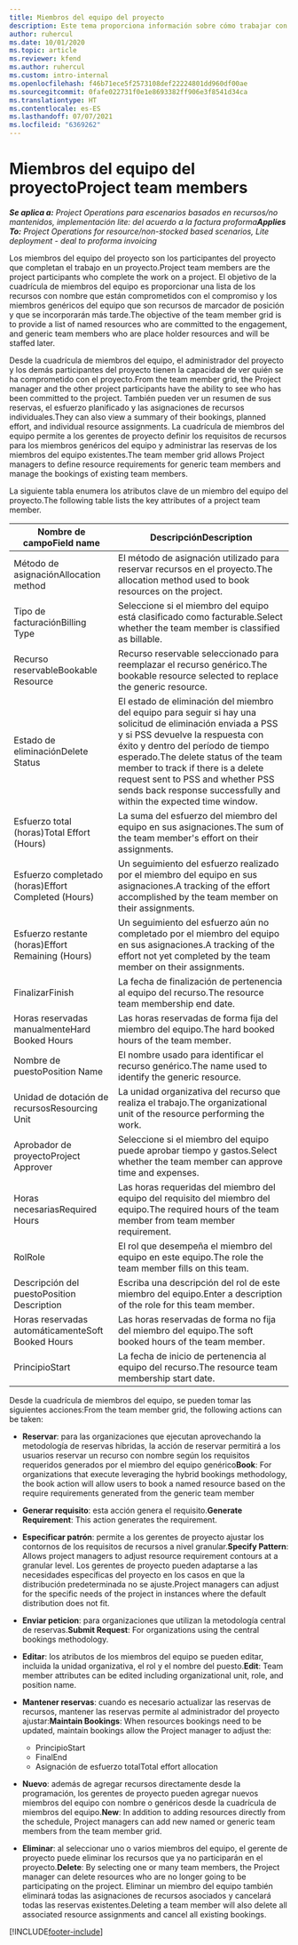 ```yaml
---
title: Miembros del equipo del proyecto
description: Este tema proporciona información sobre cómo trabajar con la información, los atributos y la programación de los miembros del equipo del proyecto.
author: ruhercul
ms.date: 10/01/2020
ms.topic: article
ms.reviewer: kfend
ms.author: ruhercul
ms.custom: intro-internal
ms.openlocfilehash: f46b71ece5f2573108def22224801dd960df00ae
ms.sourcegitcommit: 0fafe022731f0e1e8693382ff906e3f8541d34ca
ms.translationtype: HT
ms.contentlocale: es-ES
ms.lasthandoff: 07/07/2021
ms.locfileid: "6369262"
---
```

# <a name="project-team-members"></a><span data-ttu-id="8668b-103">Miembros del equipo del proyecto</span><span class="sxs-lookup"><span data-stu-id="8668b-103">Project team members</span></span>

<span data-ttu-id="8668b-104">_**Se aplica a:** Project Operations para escenarios basados en recursos/no mantenidos, implementación lite: del acuerdo a la factura proforma_</span><span class="sxs-lookup"><span data-stu-id="8668b-104">_**Applies To:** Project Operations for resource/non-stocked based scenarios, Lite deployment - deal to proforma invoicing_</span></span>

<span data-ttu-id="8668b-105">Los miembros del equipo del proyecto son los participantes del proyecto que completan el trabajo en un proyecto.</span><span class="sxs-lookup"><span data-stu-id="8668b-105">Project team members are the project participants who complete the work on a project.</span></span> <span data-ttu-id="8668b-106">El objetivo de la cuadrícula de miembros del equipo es proporcionar una lista de los recursos con nombre que están comprometidos con el compromiso y los miembros genéricos del equipo que son recursos de marcador de posición y que se incorporarán más tarde.</span><span class="sxs-lookup"><span data-stu-id="8668b-106">The objective of the team member grid is to provide a list of named resources who are committed to the engagement, and generic team members who are place holder resources and will be staffed later.</span></span>

<span data-ttu-id="8668b-107">Desde la cuadrícula de miembros del equipo, el administrador del proyecto y los demás participantes del proyecto tienen la capacidad de ver quién se ha comprometido con el proyecto.</span><span class="sxs-lookup"><span data-stu-id="8668b-107">From the team member grid, the Project manager and the other project participants have the ability to see who has been committed to the project.</span></span> <span data-ttu-id="8668b-108">También pueden ver un resumen de sus reservas, el esfuerzo planificado y las asignaciones de recursos individuales.</span><span class="sxs-lookup"><span data-stu-id="8668b-108">They can also view a summary of their bookings, planned effort, and individual resource assignments.</span></span> <span data-ttu-id="8668b-109">La cuadrícula de miembros del equipo permite a los gerentes de proyecto definir los requisitos de recursos para los miembros genéricos del equipo y administrar las reservas de los miembros del equipo existentes.</span><span class="sxs-lookup"><span data-stu-id="8668b-109">The team member grid allows Project managers to define resource requirements for generic team members and manage the bookings of existing team members.</span></span>

<span data-ttu-id="8668b-110">La siguiente tabla enumera los atributos clave de un miembro del equipo del proyecto.</span><span class="sxs-lookup"><span data-stu-id="8668b-110">The following table lists the key attributes of a project team member.</span></span>

| <span data-ttu-id="8668b-111">Nombre de campo</span><span class="sxs-lookup"><span data-stu-id="8668b-111">Field name</span></span>          | <span data-ttu-id="8668b-112">Descripción</span><span class="sxs-lookup"><span data-stu-id="8668b-112">Description</span></span>                                                                                                                                                                  |
|--------------------------|-----------------------------------------------------------------------------------------------------------------------------------------------------------------------------------|
| <span data-ttu-id="8668b-113">Método de asignación</span><span class="sxs-lookup"><span data-stu-id="8668b-113">Allocation method</span></span>        | <span data-ttu-id="8668b-114">El método de asignación utilizado para reservar recursos en el proyecto.</span><span class="sxs-lookup"><span data-stu-id="8668b-114">The allocation method used to book resources on the project.</span></span>                                                                         |
| <span data-ttu-id="8668b-115">Tipo de facturación</span><span class="sxs-lookup"><span data-stu-id="8668b-115">Billing Type</span></span>             | <span data-ttu-id="8668b-116">Seleccione si el miembro del equipo está clasificado como facturable.</span><span class="sxs-lookup"><span data-stu-id="8668b-116">Select whether the team member is classified as billable.</span></span>                                                                                                                                       |
| <span data-ttu-id="8668b-117">Recurso reservable</span><span class="sxs-lookup"><span data-stu-id="8668b-117">Bookable Resource</span></span>        | <span data-ttu-id="8668b-118">Recurso reservable seleccionado para reemplazar el recurso genérico.</span><span class="sxs-lookup"><span data-stu-id="8668b-118">The bookable resource selected to replace the generic resource.</span></span>                                                                                                                   |
| <span data-ttu-id="8668b-119">Estado de eliminación</span><span class="sxs-lookup"><span data-stu-id="8668b-119">Delete Status</span></span>            | <span data-ttu-id="8668b-120">El estado de eliminación del miembro del equipo para seguir si hay una solicitud de eliminación enviada a PSS y si PSS devuelve la respuesta con éxito y dentro del período de tiempo esperado.</span><span class="sxs-lookup"><span data-stu-id="8668b-120">The delete status of the team member to track if there is a delete request sent to PSS and whether PSS sends back response successfully and within the expected time window.</span></span> |
| <span data-ttu-id="8668b-121">Esfuerzo total (horas)</span><span class="sxs-lookup"><span data-stu-id="8668b-121">Total Effort (Hours)</span></span>     | <span data-ttu-id="8668b-122">La suma del esfuerzo del miembro del equipo en sus asignaciones.</span><span class="sxs-lookup"><span data-stu-id="8668b-122">The sum of the team member's effort on their assignments.</span></span>                                                                                                                         |
| <span data-ttu-id="8668b-123">Esfuerzo completado (horas)</span><span class="sxs-lookup"><span data-stu-id="8668b-123">Effort Completed (Hours)</span></span> | <span data-ttu-id="8668b-124">Un seguimiento del esfuerzo realizado por el miembro del equipo en sus asignaciones.</span><span class="sxs-lookup"><span data-stu-id="8668b-124">A tracking of the effort accomplished by the team member on their assignments.</span></span>                                                                                           |
| <span data-ttu-id="8668b-125">Esfuerzo restante (horas)</span><span class="sxs-lookup"><span data-stu-id="8668b-125">Effort Remaining (Hours)</span></span> | <span data-ttu-id="8668b-126">Un seguimiento del esfuerzo aún no completado por el miembro del equipo en sus asignaciones.</span><span class="sxs-lookup"><span data-stu-id="8668b-126">A tracking of the effort not yet completed by the team member on their assignments.</span></span>                                                                                    |
| <span data-ttu-id="8668b-127">Finalizar</span><span class="sxs-lookup"><span data-stu-id="8668b-127">Finish</span></span>                   | <span data-ttu-id="8668b-128">La fecha de finalización de pertenencia al equipo del recurso.</span><span class="sxs-lookup"><span data-stu-id="8668b-128">The resource team membership end date.</span></span>                                                                                                                                            |
| <span data-ttu-id="8668b-129">Horas reservadas manualmente</span><span class="sxs-lookup"><span data-stu-id="8668b-129">Hard Booked Hours</span></span>        | <span data-ttu-id="8668b-130">Las horas reservadas de forma fija del miembro del equipo.</span><span class="sxs-lookup"><span data-stu-id="8668b-130">The hard booked hours of the team member.</span></span>                                                                                                                                                                |
| <span data-ttu-id="8668b-131">Nombre de puesto</span><span class="sxs-lookup"><span data-stu-id="8668b-131">Position Name</span></span>            | <span data-ttu-id="8668b-132">El nombre usado para identificar el recurso genérico.</span><span class="sxs-lookup"><span data-stu-id="8668b-132">The name used to identify the generic resource.</span></span>                                                                                                                                   |
| <span data-ttu-id="8668b-133">Unidad de dotación de recursos</span><span class="sxs-lookup"><span data-stu-id="8668b-133">Resourcing Unit</span></span>          | <span data-ttu-id="8668b-134">La unidad organizativa del recurso que realiza el trabajo.</span><span class="sxs-lookup"><span data-stu-id="8668b-134">The organizational unit of the resource performing the work.</span></span>                                                                                                                      |
| <span data-ttu-id="8668b-135">Aprobador de proyecto</span><span class="sxs-lookup"><span data-stu-id="8668b-135">Project Approver</span></span>         | <span data-ttu-id="8668b-136">Seleccione si el miembro del equipo puede aprobar tiempo y gastos.</span><span class="sxs-lookup"><span data-stu-id="8668b-136">Select whether the team member can approve time and expenses.</span></span>                                                                                                                     |
| <span data-ttu-id="8668b-137">Horas necesarias</span><span class="sxs-lookup"><span data-stu-id="8668b-137">Required Hours</span></span>           | <span data-ttu-id="8668b-138">Las horas requeridas del miembro del equipo del requisito del miembro del equipo.</span><span class="sxs-lookup"><span data-stu-id="8668b-138">The required hours of the team member from team member requirement.</span></span>                                                                                                                       |
| <span data-ttu-id="8668b-139">Rol</span><span class="sxs-lookup"><span data-stu-id="8668b-139">Role</span></span>                     | <span data-ttu-id="8668b-140">El rol que desempeña el miembro del equipo en este equipo.</span><span class="sxs-lookup"><span data-stu-id="8668b-140">The role the team member fills on this team.</span></span>                                                                                                                                |
| <span data-ttu-id="8668b-141">Descripción del puesto</span><span class="sxs-lookup"><span data-stu-id="8668b-141">Position Description</span></span>     | <span data-ttu-id="8668b-142">Escriba una descripción del rol de este miembro del equipo.</span><span class="sxs-lookup"><span data-stu-id="8668b-142">Enter a description of the role for this team member.</span></span>                                                                                                                             |
| <span data-ttu-id="8668b-143">Horas reservadas automáticamente</span><span class="sxs-lookup"><span data-stu-id="8668b-143">Soft Booked Hours</span></span>        | <span data-ttu-id="8668b-144">Las horas reservadas de forma no fija del miembro del equipo.</span><span class="sxs-lookup"><span data-stu-id="8668b-144">The soft booked hours of the team member.</span></span>                                                                                                                                                                 |
| <span data-ttu-id="8668b-145">Principio</span><span class="sxs-lookup"><span data-stu-id="8668b-145">Start</span></span>                    | <span data-ttu-id="8668b-146">La fecha de inicio de pertenencia al equipo del recurso.</span><span class="sxs-lookup"><span data-stu-id="8668b-146">The resource team membership start date.</span></span>                                                                                                                                          |

<span data-ttu-id="8668b-147">Desde la cuadrícula de miembros del equipo, se pueden tomar las siguientes acciones:</span><span class="sxs-lookup"><span data-stu-id="8668b-147">From the team member grid, the following actions can be taken:</span></span>

- <span data-ttu-id="8668b-148">**Reservar**: para las organizaciones que ejecutan aprovechando la metodología de reservas híbridas, la acción de reservar permitirá a los usuarios reservar un recurso con nombre según los requisitos requeridos generados por el miembro del equipo genérico</span><span class="sxs-lookup"><span data-stu-id="8668b-148">**Book**: For organizations that execute leveraging the hybrid bookings methodology, the book action will allow users to book a named resource based on the require requirements generated from the generic team member</span></span>
- <span data-ttu-id="8668b-149">**Generar requisito**: esta acción genera el requisito.</span><span class="sxs-lookup"><span data-stu-id="8668b-149">**Generate Requirement**: This action generates the requirement.</span></span>
- <span data-ttu-id="8668b-150">**Especificar patrón**: permite a los gerentes de proyecto ajustar los contornos de los requisitos de recursos a nivel granular.</span><span class="sxs-lookup"><span data-stu-id="8668b-150">**Specify Pattern**: Allows project managers to adjust resource requirement contours at a granular level.</span></span> <span data-ttu-id="8668b-151">Los gerentes de proyecto pueden adaptarse a las necesidades específicas del proyecto en los casos en que la distribución predeterminada no se ajuste.</span><span class="sxs-lookup"><span data-stu-id="8668b-151">Project managers can adjust for the specific needs of the project in instances where the default distribution does not fit.</span></span>
- <span data-ttu-id="8668b-152">**Enviar peticion**: para organizaciones que utilizan la metodología central de reservas.</span><span class="sxs-lookup"><span data-stu-id="8668b-152">**Submit Request**: For organizations using the central bookings methodology.</span></span>
- <span data-ttu-id="8668b-153">**Editar**: los atributos de los miembros del equipo se pueden editar, incluida la unidad organizativa, el rol y el nombre del puesto.</span><span class="sxs-lookup"><span data-stu-id="8668b-153">**Edit**: Team member attributes can be edited including organizational unit, role, and position name.</span></span>
- <span data-ttu-id="8668b-154">**Mantener reservas**: cuando es necesario actualizar las reservas de recursos, mantener las reservas permite al administrador del proyecto ajustar:</span><span class="sxs-lookup"><span data-stu-id="8668b-154">**Maintain Bookings**: When resources bookings need to be updated, maintain bookings allow the Project manager to adjust the:</span></span>

    - <span data-ttu-id="8668b-155">Principio</span><span class="sxs-lookup"><span data-stu-id="8668b-155">Start</span></span>
    - <span data-ttu-id="8668b-156">Final</span><span class="sxs-lookup"><span data-stu-id="8668b-156">End</span></span>
    - <span data-ttu-id="8668b-157">Asignación de esfuerzo total</span><span class="sxs-lookup"><span data-stu-id="8668b-157">Total effort allocation</span></span>

- <span data-ttu-id="8668b-158">**Nuevo**: además de agregar recursos directamente desde la programación, los gerentes de proyecto pueden agregar nuevos miembros del equipo con nombre o genéricos desde la cuadrícula de miembros del equipo.</span><span class="sxs-lookup"><span data-stu-id="8668b-158">**New**: In addition to adding resources directly from the schedule, Project managers can add new named or generic team members from the team member grid.</span></span>
- <span data-ttu-id="8668b-159">**Eliminar**: al seleccionar uno o varios miembros del equipo, el gerente de proyecto puede eliminar los recursos que ya no participarán en el proyecto.</span><span class="sxs-lookup"><span data-stu-id="8668b-159">**Delete**: By selecting one or many team members, the Project manager can delete resources who are no longer going to be participating on the project.</span></span> <span data-ttu-id="8668b-160">Eliminar un miembro del equipo también eliminará todas las asignaciones de recursos asociados y cancelará todas las reservas existentes.</span><span class="sxs-lookup"><span data-stu-id="8668b-160">Deleting a team member will also delete all associated resource assignments and  cancel all existing bookings.</span></span>


[!INCLUDE[footer-include](../includes/footer-banner.md)]